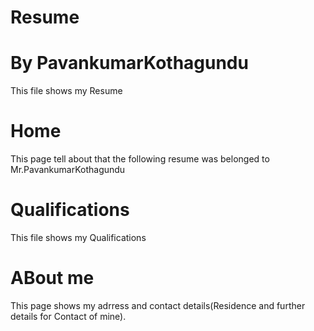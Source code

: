 # Resume
# By PavankumarKothagundu
This file shows my Resume
# Home
This page tell about that the following resume was belonged to Mr.PavankumarKothagundu
# Qualifications
This file shows my Qualifications
# ABout me
This page shows my adrress and contact details(Residence and further details for Contact of mine).
